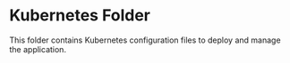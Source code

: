 # Kubernetes Folder

This folder contains Kubernetes configuration files to deploy and manage the application.